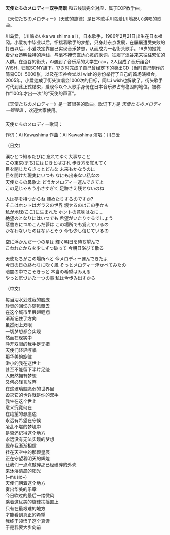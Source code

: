 

**天使たちのメロディー双手简谱** 和五线谱完全对应，属于EOP教学曲。  
  
《天使たちのメロディー》（天使的旋律）是日本歌手川岛爱(川嶋あい)演唱的歌曲。  
  
川岛爱，（川嶋あいka wa shi ma a
i），日本歌手，1986年2月21日出生在日本福冈。小爱初中毕业以后，怀揣着歌手的梦想，只身赴东京发展，在屡屡遭受失败的打击以后，小爱决定靠自己实现音乐梦想，从而成为一名街头歌手。16岁的她凭着少女透明独特的声线，与毫不掩饰直达心灵的歌词，征服了涩谷来来往往繁忙的人群。在涩谷的街头，Ai遇到了音乐系的大学生nao，2人组成了音乐组合I
WiSH，归属SONY旗下。17岁时完成了自己曾经定下的卖出CD（当时自己制作的简易CD）5000张，以及在涩谷会堂以I
wish的身份举行了自己的首场演唱会。2005年，小爱达成了街头演唱会1000次的目标，同年i
wish也解散了。街头歌手时代到此正式结束，爱现今以个人歌手身份在日本音乐界占有稳固的地位。被称作“100年才出一次”的“天使的声音”。  
  
《天使たちのメロディー》是一首很美的歌曲。歌词下方是 _天使たちのメロディー钢琴谱_ ，欢迎大家使用。

###  
天使たちのメロディー歌词：

作词：Ai Kawashima 作曲：Ai Kawashima 演唱：川岛爱

  
（日文）

  
涙ひとつ知るたびに 忘れてゆく大事なこと  
この東京(まち)にはじきとばされ 歩き方を覚えてく  
目を閉じたらきっとどんな 未来もかなうのに  
目を開けた現実にいつも なにも出来ない私なの  
天使たちの鼻歌よ どうかメロディー運んできてよ  
この足じゃもう小さすぎて 足跡さえ残せないのね

人は夢を持つからね 諦めたりするのですか?  
そこはホントはガラスの世界 壊せるのはこの手かも  
私が地球(ここ)に生まれた ホントの意味はなに…  
絶望のとなりにはいつでも 希望がいたりするでしょう  
落書きにつめこんだ夢は この場所でも覚えているの  
かなわないものはないとそう 今も少し信じているの

空に浮かんだ一つの星は 輝く明日を待ち望んで  
こわれたからを少しずつ破って 今朝日浴びて散る

天使たちがこの場所へと 今メロディー運んできたよ  
今日の日の終わりに吹く風 そっとメロディー浮かべてみたの  
暗闇の中でこそきっと 本当の希望はみえる  
やっと気づいた一つの事 私は今歩み出すから

（中文）

  
每当泪水划过我的脸庞  
珍贵的回忆亦随风飘去  
在这个城市里展翅翱翔  
渐渐记住了方向  
虽然闭上双眼  
一切梦想都会实现  
然而在现实中  
睁开双眼的我手足无措  
天使们轻轻哼唱  
那华美的旋律  
渺小的我在这世上  
甚至不能留下半片足迹  
人既然拥有梦想  
又何必轻言放弃  
在这玻璃般脆弱的世界里  
毁灭它的也许就是你的双手  
我生在这个世上  
意义究竟何在  
在绝望的悬崖边  
永远有希望在守候  
凌乱不堪的梦境中  
是否还记得这个地方  
永远没有无法实现的梦想  
现在我渐渐相信  
挂在天空中的那颗星辰  
正在守望着明天的辉煌  
让我们一点点敲碎那已经破碎的外壳  
来沐浴清晨的阳光  
(~music~)  
天使们朝着这个地方  
奏出华美的乐章  
今日吹过的最后一缕微风  
乘着这优美的旋律扶摇直上  
只有在最艰难的地方  
才能看到真正的希望  
我终于领悟了这个真谛  
于是我要大步向前

